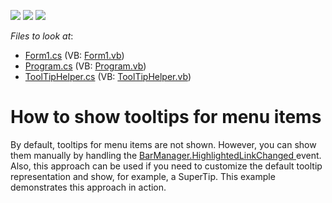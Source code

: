<!-- default badges list -->
![](https://img.shields.io/endpoint?url=https://codecentral.devexpress.com/api/v1/VersionRange/128617714/13.1.4%2B)
[![](https://img.shields.io/badge/Open_in_DevExpress_Support_Center-FF7200?style=flat-square&logo=DevExpress&logoColor=white)](https://supportcenter.devexpress.com/ticket/details/E3133)
[![](https://img.shields.io/badge/📖_How_to_use_DevExpress_Examples-e9f6fc?style=flat-square)](https://docs.devexpress.com/GeneralInformation/403183)
<!-- default badges end -->
<!-- default file list -->
*Files to look at*:

* [Form1.cs](./CS/WindowsApplication1/Form1.cs) (VB: [Form1.vb](./VB/WindowsApplication1/Form1.vb))
* [Program.cs](./CS/WindowsApplication1/Program.cs) (VB: [Program.vb](./VB/WindowsApplication1/Program.vb))
* [ToolTipHelper.cs](./CS/WindowsApplication1/ToolTipHelper.cs) (VB: [ToolTipHelper.vb](./VB/WindowsApplication1/ToolTipHelper.vb))
<!-- default file list end -->
# How to show tooltips for menu items


<p>By default, tooltips for menu items are not shown. However, you can show them manually by handling the <a href="http://documentation.devexpress.com/#WindowsForms/DevExpressXtraBarsBarManager_HighlightedLinkChangedtopic">BarManager.HighlightedLinkChanged </a> event. Also, this approach  can be used if you need to customize the default tooltip representation and show, for example, a SuperTip. This example demonstrates this approach in action.</p>

<br/>


